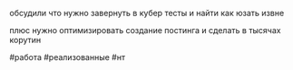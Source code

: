 обсудили что нужно завернуть в кубер тесты и найти как юзать извне

  

плюс нужно оптимизировать создание постинга и сделать в тысячах корутин

#работа #реализованные #нт
